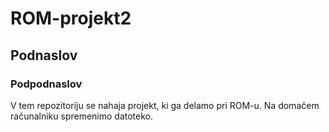 # ROM-projekt2
## Podnaslov
### Podpodnaslov
V tem repozitoriju se nahaja projekt, ki ga delamo pri ROM-u.
Na domačem računalniku spremenimo datoteko.